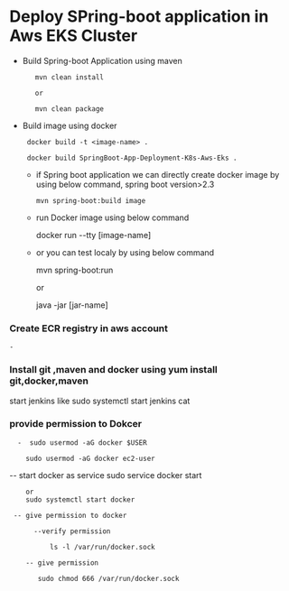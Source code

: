 # Deploy SPring-boot application in Aws EKS  Cluster

- Build Spring-boot Application using maven
    
         mvn clean install     

         or

         mvn clean package


- Build image using docker

       docker build -t <image-name> .

       docker build SpringBoot-App-Deployment-K8s-Aws-Eks .

   - if Spring boot application we can directly create docker image by using below command, spring boot version>2.3

         mvn spring-boot:build image

   - run Docker image using below command
 
       docker run --tty [image-name]

   - or you can test localy by using below command
 
      mvn spring-boot:run

      or

     java -jar [jar-name]
     

### Create ECR registry in aws account



    -

### Install git ,maven and docker using yum install git,docker,maven 

start jenkins like  sudo systemctl start jenkins
cat <name of the file in UI>
### provide permission to Dokcer 

      -  sudo usermod -aG docker $USER

        sudo usermod -aG docker ec2-user

   -- start docker as service
        sudo service docker start

        or  
        sudo systemctl start docker

     -- give permission to docker

          --verify permission
              
              ls -l /var/run/docker.sock

        -- give permission

           sudo chmod 666 /var/run/docker.sock

              
